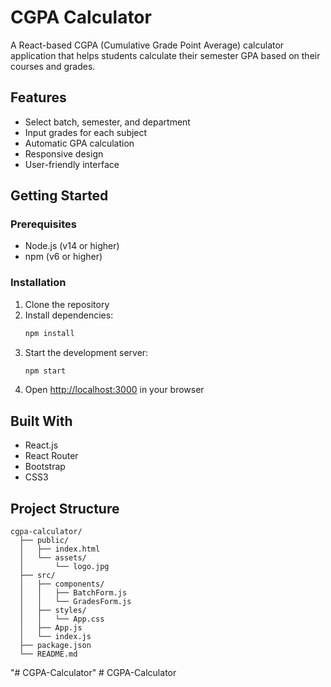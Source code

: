 # CGPA Calculator

A React-based CGPA (Cumulative Grade Point Average) calculator application that helps students calculate their semester GPA based on their courses and grades.

## Features

- Select batch, semester, and department
- Input grades for each subject
- Automatic GPA calculation
- Responsive design
- User-friendly interface

## Getting Started

### Prerequisites

- Node.js (v14 or higher)
- npm (v6 or higher)

### Installation

1. Clone the repository
2. Install dependencies:
   ```bash
   npm install
   ```
3. Start the development server:
   ```bash
   npm start
   ```
4. Open [http://localhost:3000](http://localhost:3000) in your browser

## Built With

- React.js
- React Router
- Bootstrap
- CSS3

## Project Structure

```
cgpa-calculator/
  ├── public/
  │   ├── index.html
  │   └── assets/
  │       └── logo.jpg
  ├── src/
  │   ├── components/
  │   │   ├── BatchForm.js
  │   │   └── GradesForm.js
  │   ├── styles/
  │   │   └── App.css
  │   ├── App.js
  │   └── index.js
  ├── package.json
  └── README.md
```
"# CGPA-Calculator" 
#   C G P A - C a l c u l a t o r 
 
 
